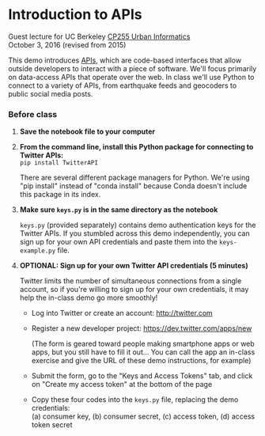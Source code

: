 # Introduction to APIs

Guest lecture for UC Berkeley [CP255 Urban Informatics](https://github.com/waddell/urban-informatics-and-visualization)  
October 3, 2016 (revised from 2015)

This demo introduces [APIs](https://en.wikipedia.org/wiki/Application_programming_interface), which are code-based interfaces that allow outside developers to interact with a piece of software. We'll focus primarily on data-access APIs that operate over the web. In class we'll use Python to connect to a variety of APIs, from earthquake feeds and geocoders to public social media posts.


### Before class

1. **Save the notebook file to your computer**

2. **From the command line, install this Python package for connecting to Twitter APIs:**  
   `pip install TwitterAPI`  
     
   There are several different package managers for Python. We're using "pip install" instead of "conda install" because Conda doesn't include this package in its index. 

3. **Make sure `keys.py` is in the same directory as the notebook**  
     
   `keys.py` (provided separately) contains demo authentication keys for the Twitter APIs. If you stumbled across this demo independently, you can sign up for your own API credentials and paste them into the `keys-example.py` file.  

4. **OPTIONAL: Sign up for your own Twitter API credentials (5 minutes)**  
     
   Twitter limits the number of simultaneous connections from a single account, so if you're willing to sign up for your own credentials, it may help the in-class demo go more smoothly!  
     
   * Log into Twitter or create an account: http://twitter.com  
     
   * Register a new developer project: https://dev.twitter.com/apps/new  

     (The form is geared toward people making smartphone apps or web apps, but you still have to fill it out... You can call the app an in-class exercise and give the URL of these demo instructions, for example)  
     
   * Submit the form, go to the "Keys and Access Tokens" tab, and click on "Create my access token" at the bottom of the page  
     
   * Copy these four codes into the `keys.py` file, replacing the demo credentials:  
     (a) consumer key, (b) consumer secret, (c) access token, (d) access token secret  
